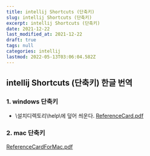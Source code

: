 ```yaml
---
title: intellij Shortcuts (단축키)
slug: intellij Shortcuts (단축키)
excerpt: intellij Shortcuts (단축키)
date: 2021-12-22
last_modified_at: 2021-12-22
draft: true
tags: null
categories: intellij
lastmod: 2022-05-13T03:06:04.582Z
---
```


## intellij Shortcuts (단축키) 한글 번역

### 1. windows 단축키 
- \설치디렉토리\help\에 덮어 씌운다.
<a href="/assets/files/ReferenceCard.pdf">ReferenceCard.pdf</a> 


### 2. mac 단축키

<a href="/assets/files/ReferenceCardForMac.pdf">ReferenceCardForMac.pdf</a> 

